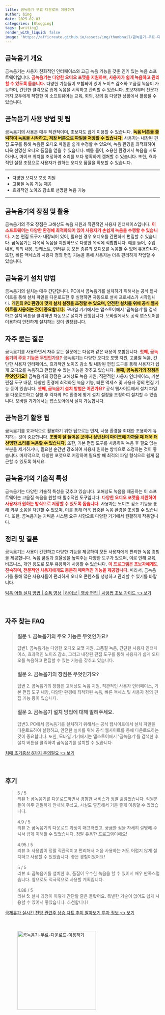```yaml
---
title: 곰녹음기 무료 다운로드 이용하기
author: bing
date: 2025-02-03
categories: [Blogging]
tags: [writing]
render_with_liquid: false
image: 'https://afficreate.github.io/assets/img/thumbnail/곰녹음기-무료-다운로드-이용하기.webp'
---
```



<h2 id='곰녹음기 개요'>곰녹음기 개요</h2>

<p>곰녹음기는 사용자 친화적인 인터페이스와 고급 녹음 기능을 갖춘 인기 있는 녹음 소프트웨어입니다. <b><span style="color: #ee2323;">곰녹음기는 다양한 오디오 포맷을 지원하며, 사용자가 쉽게 녹음하고 관리할 수 있도록 돕습니다.</span></b> 다양한 기능들이 포함되어 있어 노이즈 감소와 고품질 녹음이 가능하며, 간단한 클릭으로 쉽게 녹음을 시작하고 관리할 수 있습니다. 초보자부터 전문가까지 모두에게 적합한 이 소프트웨어는 교육, 회의, 강의 등 다양한 상황에서 활용될 수 있습니다.</p>

<h2 id='곰녹음기 사용 방법 및 팁'>곰녹음기 사용 방법 및 팁</h2>

<p>곰녹음기의 사용은 매우 직관적이며, 초보자도 쉽게 이용할 수 있습니다. <b><span style="background-color: #ffe066;">녹음 버튼을 클릭하여 녹음을 시작하고, 저장 버튼으로 파일을 저장할 수 있습니다.</span></b> 사용자는 내장된 편집 도구를 통해 녹음된 오디오 파일을 쉽게 수정할 수 있으며, 녹음 환경을 최적화하여 더욱 선명한 오디오 품질을 얻을 수 있습니다. 예를 들어, 조용한 환경에서 녹음을 시도하거나, 마이크 위치를 조정하여 소리를 보다 명확하게 캡처할 수 있습니다. 또한, 효과적인 설정 조정으로 사용자가 원하는 오디오 품질을 확보할 수 있습니다.</p>

<hr />

<ul>
    <li>다양한 오디오 포맷 지원</li>
    <li>고품질 녹음 기능 제공</li>
    <li>효과적인 노이즈 감소로 선명한 녹음 가능</li>
</ul>

<hr />

<h2 id='곰녹음기의 장점 및 활용'>곰녹음기의 장점 및 활용</h2>

<p>곰녹음기의 주요 장점은 고해상도 녹음 지원과 직관적인 사용자 인터페이스입니다. <b><span style="color: #ee2323;">이 소프트웨어는 다양한 환경에 최적화되어 있어 사용자가 손쉽게 녹음을 수행할 수 있습니다.</span></b> 기본 편집 도구가 내장되어 있어, 필요한 경우 오디오를 간편하게 편집할 수 있습니다. 곰녹음기는 다목적 녹음을 지원하므로 다양한 목적에 적합합니다. 예를 들어, 수업 내용, 회의 내용, 팟캐스트, 인터뷰 등 모든 종류의 오디오를 녹음할 수 있어 유용합니다. 또한, 빠른 액세스와 사용자 정의 편집 기능을 통해 사용자는 더욱 편리하게 작업할 수 있습니다.</p>

<h2 id='곰녹음기 설치 방법'>곰녹음기 설치 방법</h2>

<p>곰녹음기의 설치는 매우 간단합니다. PC에서 곰녹음기를 설치하기 위해서는 공식 웹사이트를 통해 설치 파일을 다운로드한 후 실행하면 자동으로 설치 프로세스가 시작됩니다. <b><span style="background-color: #ffe066;">개인의 PC 환경에 맞게 설치 설정을 조정할 수 있으며, 안전한 설치를 위해 공식 웹사이트를 사용하는 것이 중요합니다.</span></b> 모바일 기기에서는 앱스토어에서 '곰녹음기'를 검색하고 설치 버튼을 클릭하면 자동으로 설치가 진행됩니다. 모바일에서도 공식 앱스토어를 이용하여 안전하게 설치하는 것이 권장됩니다.</p>

<h2 id='자주 묻는 질문'>자주 묻는 질문</h2>

<p>곰녹음기를 사용하면서 자주 묻는 질문에는 다음과 같은 내용이 포함됩니다. <b><span style="color: #ee2323;">첫째, 곰녹음기의 주요 기능은 무엇인가요?</span></b> 곰녹음기는 다양한 오디오 포맷 지원, 고품질 녹음, 간단한 사용자 인터페이스, 효과적인 노이즈 감소 및 내장된 편집 도구를 통해 사용자가 쉽게 오디오를 녹음하고 편집할 수 있는 기능을 갖추고 있습니다. <b><span style="background-color: #ffe066;">둘째, 곰녹음기의 장점은 무엇인가요?</span></b> 곰녹음기의 장점은 고해상도 녹음 지원, 직관적인 사용자 인터페이스, 기본 편집 도구 내장, 다양한 환경에 최적화된 녹음 기능, 빠른 액세스 및 사용자 정의 편집 기능 등이 있습니다. <b><span style="color: #ee2323;">셋째, 곰녹음기 설치 방법은 어떤가요?</span></b> 공식 웹사이트에서 설치 파일을 다운로드하고 실행 후 각자의 PC 환경에 맞게 설치 설정을 조정하여 설치할 수 있습니다. 모바일 기기에서는 앱스토어에서 설치 가능합니다.</p>

<h2 id='곰녹음기 활용 팁'>곰녹음기 활용 팁</h2>

<p>곰녹음기를 효과적으로 활용하기 위한 팁으로는 먼저, 사용 환경을 최대한 조용하게 유지하는 것이 중요합니다. <b><span style="background-color: #ffe066;">조명이 잘 들어온 곳이나 상반신이 마이크에 가까울 때 더욱 더 선명한 소리를 녹음할 수 있습니다.</span></b> 또한, 기본 편집 도구를 사용하여 녹음 후 필요 없는 부분을 제거하거나, 필요한 순간만 강조하여 사용자 원하는 방식으로 조정하는 것이 좋습니다. 마지막으로, 다양한 포맷으로 저장하여 필요할 때 최적의 파일 형식으로 쉽게 접근할 수 있도록 하세요.</p>

<h2 id='곰녹음기의 기술적 특성'>곰녹음기의 기술적 특성</h2>

<p>곰녹음기는 다양한 기술적 특성을 갖추고 있습니다. 고해상도 녹음을 제공하는 이 소프트웨어는 고음질 녹음을 원할 때 필수적인 도구입니다. <b><span style="color: #ee2323;">다양한 오디오 포맷을 지원하여 사용자가 원하는 방식으로 저장할 수 있도록 돕습니다.</span></b> 사용자는 노이즈 감소 기능을 통해 외부 소음을 차단할 수 있으며, 이를 통해 더욱 집중된 녹음 환경을 조성할 수 있습니다. 또한, 곰녹음기는 가벼운 시스템 요구 사항으로 다양한 기기에서 원활하게 작동합니다.</p>

<h2 id='정리 및 결론'>정리 및 결론</h2>

<p>곰녹음기는 사용이 간편하고 다양한 기능을 제공하여 모든 사용자에게 편리한 녹음 경험을 제공합니다. 녹음 품질과 효율성을 높여주는 다양한 도구가 있으며, 이로 인해 교육, 비즈니스, 개인 용도로 모두 유용하게 사용할 수 있습니다. <b><span style="color: #ee2323;">이 프로그램은 초보자에게도 친숙하며, 전문적인 사용자에게도 충분히 매력적인 기능을 제공합니다.</span></b> 따라서, 곰녹음기를 통해 많은 사용자들이 편리하게 오디오 콘텐츠를 생성하고 관리할 수 있기를 바랍니다.</p>


<p><a class="click-button" title="틱톡 어플 설치 방법 | 숏폼 영상 | 라이브 | 영상 편집 | 사용법 초보 가이드" href="https://afficreate.github.io/posts/%ED%8B%B1%ED%86%A1-%EC%96%B4%ED%94%8C-%EC%84%A4%EC%B9%98-%EB%B0%A9%EB%B2%95-%EC%88%8F%ED%8F%BC-%EC%98%81%EC%83%81-%EB%9D%BC%EC%9D%B4%EB%B8%8C-%EC%98%81%EC%83%81-%ED%8E%B8%EC%A7%91-%EC%82%AC%EC%9A%A9%EB%B2%95-%EC%B4%88%EB%B3%B4-%EA%B0%80%EC%9D%B4%EB%93%9C/" rel="dofollow">틱톡 어플 설치 방법 | 숏폼 영상 | 라이브 | 영상 편집 | 사용법 초보 가이드 👈 보기</a></p><br>
<h2 id='자주_찾는_FAQ'>자주 찾는 FAQ</h2>
<div itemscope="" itemtype="https://schema.org/FAQPage"> 
<blockquote> 
<div itemscope="" itemprop="mainEntity" itemtype="https://schema.org/Question"> 
<h3 itemprop="name">질문 1. 곰녹음기의 주요 기능은 무엇인가요?</h3> 
<div itemscope="" itemprop="acceptedAnswer" itemtype="https://schema.org/Answer"> 
<span itemprop="text"> 
<p>답변1. 곰녹음기는 다양한 오디오 포맷 지원, 고품질 녹음, 간단한 사용자 인터페이스, 효과적인 노이즈 감소, 그리고 내장된 편집 도구를 통해 사용자가 쉽게 오디오를 녹음하고 편집할 수 있는 기능을 갖추고 있습니다.</p> 
</span> 
</div> 
</div> 

<div itemscope="" itemprop="mainEntity" itemtype="https://schema.org/Question"> 
<h3 itemprop="name">질문 2. 곰녹음기의 장점은 무엇인가요?</h3> 
<div itemscope="" itemprop="acceptedAnswer" itemtype="https://schema.org/Answer"> 
<span itemprop="text"> 
<p>답변 2. 곰녹음기의 장점은 고해상도 녹음 지원, 직관적인 사용자 인터페이스, 기본 편집 도구 내장, 다양한 환경에 최적화된 녹음, 빠른 액세스 및 사용자 정의 편집 기능 등이 있습니다.</p> 
</span> 
</div> 
</div> 

<div itemscope="" itemprop="mainEntity" itemtype="https://schema.org/Question"> 
<h3 itemprop="name">질문 3. 곰녹음기 설치 방법에 대해 알려주세요.</h3> 
<div itemscope="" itemprop="acceptedAnswer" itemtype="https://schema.org/Answer"> 
<span itemprop="text"> 
<p>답변3. PC에서 곰녹음기를 설치하기 위해서는 공식 웹사이트에서 설치 파일을 다운로드하여 실행하고, 안전한 설치를 위해 공식 웹사이트를 통해 다운로드하는 것이 중요합니다. 또한, 모바일 기기에서는 앱스토어에서 '곰녹음기'를 검색한 후 설치 버튼을 클릭하여 곰녹음기를 설치할 수 있습니다.</p> 
</span> 
</div> 
</div> 
</blockquote> 
</div>
<p><a class="click-button" title="치매 초기증상 8가지 주의필요" href="https://afficreate.github.io/posts/%EC%B9%98%EB%A7%A4-%EC%B4%88%EA%B8%B0%EC%A6%9D%EC%83%81-8%EA%B0%80%EC%A7%80-%EC%A3%BC%EC%9D%98%ED%95%84%EC%9A%94/" rel="dofollow">치매 초기증상 8가지 주의필요 👈 보기</a></p><br>
<h2 id='후기'>후기</h2>
<div itemscope itemtype="https://schema.org/Product">
  <blockquote>
  <div itemprop="review" itemscope itemtype="https://schema.org/Review">
      <div itemprop="reviewRating" itemscope itemtype="https://schema.org/Rating"> <span itemprop="ratingValue">5</span> / <span itemprop="bestRating">5</span> </div>
      <span itemprop="reviewBody">리뷰 1: 곰녹음기를 다운로드하면서 경험한 서비스가 정말 훌륭했습니다. 직원분들이 아주 친절하게 안내해 주셨고, 시설도 깔끔해서 기분 좋게 이용할 수 있었습니다.</span>
  </div>
  <br>
  <div itemprop="review" itemscope itemtype="https://schema.org/Review">
      <div itemprop="reviewRating" itemscope itemtype="https://schema.org/Rating"> <span itemprop="ratingValue">4.9</span> / <span itemprop="bestRating">5</span> </div>
      <span itemprop="reviewBody">리뷰 2: 곰녹음기의 다운로드 과정이 매끄러웠고, 궁금한 점을 자세히 설명해 주셔서 쉽게 이해할 수 있었습니다. 정말 유용한 프로그램이에요!</span>
  </div>
  <br>
  <div itemprop="review" itemscope itemtype="https://schema.org/Review">
      <div itemprop="reviewRating" itemscope itemtype="https://schema.org/Rating"> <span itemprop="ratingValue">4.95</span> / <span itemprop="bestRating">5</span> </div>
      <span itemprop="reviewBody">리뷰 3: 사용법이 정말 직관적이고 편리해서 처음 사용하는 저도 어렵지 않게 설치하고 사용할 수 있었습니다. 좋은 경험이었어요!</span>
  </div>
  <br>
  <div itemprop="review" itemscope itemtype="https://schema.org/Review">
      <div itemprop="reviewRating" itemscope itemtype="https://schema.org/Rating"> <span itemprop="ratingValue">5</span> / <span itemprop="bestRating">5</span> </div>
      <span itemprop="reviewBody">리뷰 4: 곰녹음기를 설치한 후, 품질이 우수한 녹음을 할 수 있어서 매우 만족스럽습니다. 앞으로도 적극적으로 사용할 계획입니다.</span>
  </div>
  <br>
  <div itemprop="review" itemscope itemtype="https://schema.org/Review">
      <div itemprop="reviewRating" itemscope itemtype="https://schema.org/Rating"> <span itemprop="ratingValue">4.88</span> / <span itemprop="bestRating">5</span> </div>
      <span itemprop="reviewBody">리뷰 5: 설치 과정이 이렇게 간단할 줄은 몰랐어요. 특별한 기술이 없어도 쉽게 사용할 수 있어서 좋았습니다. 추천합니다!</span>
  </div>
  </blockquote>
</div>
<p><a class="click-button" title="국제유가 실시간 전망 관련주 상승 차트 추이 알아보기 투자 정보" href="https://afficreate.github.io/posts/%EA%B5%AD%EC%A0%9C%EC%9C%A0%EA%B0%80-%EC%8B%A4%EC%8B%9C%EA%B0%84-%EC%A0%84%EB%A7%9D-%EA%B4%80%EB%A0%A8%EC%A3%BC-%EC%83%81%EC%8A%B9-%EC%B0%A8%ED%8A%B8-%EC%B6%94%EC%9D%B4-%EC%95%8C%EC%95%84%EB%B3%B4%EA%B8%B0-%ED%88%AC%EC%9E%90-%EC%A0%95%EB%B3%B4/" rel="dofollow">국제유가 실시간 전망 관련주 상승 차트 추이 알아보기 투자 정보 👈 보기</a></p><br>
<figure class="image"><img src="https://afficreate.github.io/assets/img/thumbnail/곰녹음기-무료-다운로드-이용하기.webp" alt="곰녹음기-무료-다운로드-이용하기" width="256" height="256"></figure>